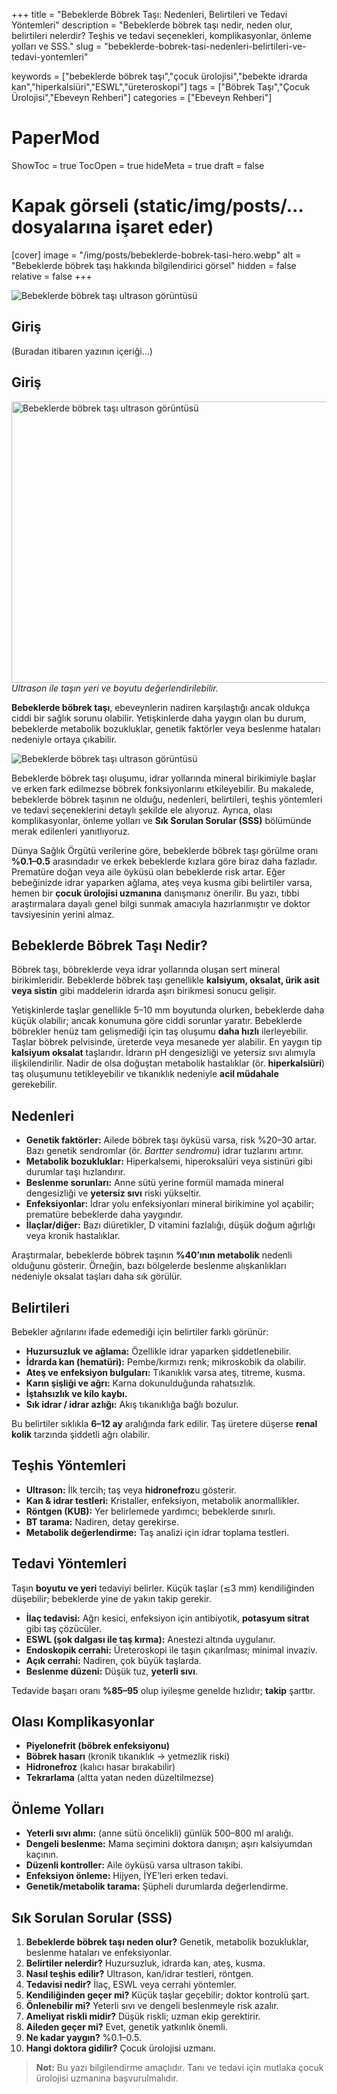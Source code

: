 +++
title = "Bebeklerde Böbrek Taşı: Nedenleri, Belirtileri ve Tedavi Yöntemleri"
description = "Bebeklerde böbrek taşı nedir, neden olur, belirtileri nelerdir? Teşhis ve tedavi seçenekleri, komplikasyonlar, önleme yolları ve SSS."
slug = "bebeklerde-bobrek-tasi-nedenleri-belirtileri-ve-tedavi-yontemleri"

keywords = ["bebeklerde böbrek taşı","çocuk ürolojisi","bebekte idrarda kan","hiperkalsiüri","ESWL","üreteroskopi"]
tags = ["Böbrek Taşı","Çocuk Ürolojisi","Ebeveyn Rehberi"]
categories = ["Ebeveyn Rehberi"]

# PaperMod
ShowToc = true
TocOpen = true
hideMeta = true
draft = false

# Kapak görseli (static/img/posts/… dosyalarına işaret eder)
[cover]
  image = "/img/posts/bebeklerde-bobrek-tasi-hero.webp"
  alt = "Bebeklerde böbrek taşı hakkında bilgilendirici görsel"
  hidden = false
  relative = false
+++


![Bebeklerde böbrek taşı ultrason görüntüsü](static/img/bebeklerde-bobrek-tasi-og.webp "Bebeklerde böbrek taşı ultrason görüntüsü")


## Giriş
(Buradan itibaren yazının içeriği…)


## Giriş

<img src="/img/posts/bebeklerde-bobrek-tasi-ultrason.webp" 
     alt="Bebeklerde böbrek taşı ultrason görüntüsü" 
     loading="lazy" width="800" height="450" />
<em>Ultrason ile taşın yeri ve boyutu değerlendirilebilir.</em>

**Bebeklerde böbrek taşı**, ebeveynlerin nadiren karşılaştığı ancak oldukça ciddi bir sağlık sorunu olabilir. Yetişkinlerde daha yaygın olan bu durum, bebeklerde metabolik bozukluklar, genetik faktörler veya beslenme hataları nedeniyle ortaya çıkabilir.

![Bebeklerde böbrek taşı ultrason görüntüsü](/img/posts/bebeklerde-bobrek-tasi-ultrason.webp "Bebeklerde böbrek taşı ultrason görüntüsü")


Bebeklerde böbrek taşı oluşumu, idrar yollarında mineral birikimiyle başlar ve erken fark edilmezse böbrek fonksiyonlarını etkileyebilir. Bu makalede, bebeklerde böbrek taşının ne olduğu, nedenleri, belirtileri, teşhis yöntemleri ve tedavi seçeneklerini detaylı şekilde ele alıyoruz. Ayrıca, olası komplikasyonlar, önleme yolları ve **Sık Sorulan Sorular (SSS)** bölümünde merak edilenleri yanıtlıyoruz.

Dünya Sağlık Örgütü verilerine göre, bebeklerde böbrek taşı görülme oranı **%0.1–0.5** arasındadır ve erkek bebeklerde kızlara göre biraz daha fazladır. Prematüre doğan veya aile öyküsü olan bebeklerde risk artar. Eğer bebeğinizde idrar yaparken ağlama, ateş veya kusma gibi belirtiler varsa, hemen bir **çocuk ürolojisi uzmanına** danışmanız önerilir. Bu yazı, tıbbi araştırmalara dayalı genel bilgi sunmak amacıyla hazırlanmıştır ve doktor tavsiyesinin yerini almaz.

## Bebeklerde Böbrek Taşı Nedir?

Böbrek taşı, böbreklerde veya idrar yollarında oluşan sert mineral birikimleridir. Bebeklerde böbrek taşı genellikle **kalsiyum, oksalat, ürik asit veya sistin** gibi maddelerin idrarda aşırı birikmesi sonucu gelişir.

Yetişkinlerde taşlar genellikle 5–10 mm boyutunda olurken, bebeklerde daha küçük olabilir; ancak konumuna göre ciddi sorunlar yaratır. Bebeklerde böbrekler henüz tam gelişmediği için taş oluşumu **daha hızlı** ilerleyebilir. Taşlar böbrek pelvisinde, üreterde veya mesanede yer alabilir. En yaygın tip **kalsiyum oksalat** taşlarıdır. İdrarın pH dengesizliği ve yetersiz sıvı alımıyla ilişkilendirilir. Nadir de olsa doğuştan metabolik hastalıklar (ör. **hiperkalsiüri**) taş oluşumunu tetikleyebilir ve tıkanıklık nedeniyle **acil müdahale** gerekebilir.

## Nedenleri

- **Genetik faktörler:** Ailede böbrek taşı öyküsü varsa, risk %20–30 artar. Bazı genetik sendromlar (ör. *Bartter sendromu*) idrar tuzlarını artırır.  
- **Metabolik bozukluklar:** Hiperkalsemi, hiperoksalüri veya sistinüri gibi durumlar taşı hızlandırır.  
- **Beslenme sorunları:** Anne sütü yerine formül mamada mineral dengesizliği ve **yetersiz sıvı** riski yükseltir.  
- **Enfeksiyonlar:** İdrar yolu enfeksiyonları mineral birikimine yol açabilir; prematüre bebeklerde daha yaygındır.  
- **İlaçlar/diğer:** Bazı diüretikler, D vitamini fazlalığı, düşük doğum ağırlığı veya kronik hastalıklar.

Araştırmalar, bebeklerde böbrek taşının **%40’ının metabolik** nedenli olduğunu gösterir. Örneğin, bazı bölgelerde beslenme alışkanlıkları nedeniyle oksalat taşları daha sık görülür.

## Belirtileri

Bebekler ağrılarını ifade edemediği için belirtiler farklı görünür:

- **Huzursuzluk ve ağlama:** Özellikle idrar yaparken şiddetlenebilir.  
- **İdrarda kan (hematüri):** Pembe/kırmızı renk; mikroskobik da olabilir.  
- **Ateş ve enfeksiyon bulguları:** Tıkanıklık varsa ateş, titreme, kusma.  
- **Karın şişliği ve ağrı:** Karna dokunulduğunda rahatsızlık.  
- **İştahsızlık ve kilo kaybı.**  
- **Sık idrar / idrar azlığı:** Akış tıkanıklığa bağlı bozulur.

Bu belirtiler sıklıkla **6–12 ay** aralığında fark edilir. Taş üretere düşerse **renal kolik** tarzında şiddetli ağrı olabilir.

## Teşhis Yöntemleri

- **Ultrason:** İlk tercih; taş veya **hidronefroz**u gösterir.  
- **Kan & idrar testleri:** Kristaller, enfeksiyon, metabolik anormallikler.  
- **Röntgen (KUB):** Yer belirlemede yardımcı; bebeklerde sınırlı.  
- **BT tarama:** Nadiren, detay gerekirse.  
- **Metabolik değerlendirme:** Taş analizi için idrar toplama testleri.

## Tedavi Yöntemleri

Taşın **boyutu ve yeri** tedaviyi belirler. Küçük taşlar (≲3 mm) kendiliğinden düşebilir; bebeklerde yine de yakın takip gerekir.

- **İlaç tedavisi:** Ağrı kesici, enfeksiyon için antibiyotik, **potasyum sitrat** gibi taş çözücüler.  
- **ESWL (şok dalgası ile taş kırma):** Anestezi altında uygulanır.  
- **Endoskopik cerrahi:** Üreteroskopi ile taşın çıkarılması; minimal invaziv.  
- **Açık cerrahi:** Nadiren, çok büyük taşlarda.  
- **Beslenme düzeni:** Düşük tuz, **yeterli sıvı**.

Tedavide başarı oranı **%85–95** olup iyileşme genelde hızlıdır; **takip** şarttır.

## Olası Komplikasyonlar

- **Piyelonefrit (böbrek enfeksiyonu)**  
- **Böbrek hasarı** (kronik tıkanıklık → yetmezlik riski)  
- **Hidronefroz** (kalıcı hasar bırakabilir)  
- **Tekrarlama** (altta yatan neden düzeltilmezse)

## Önleme Yolları

- **Yeterli sıvı alımı:** (anne sütü öncelikli) günlük 500–800 ml aralığı.  
- **Dengeli beslenme:** Mama seçimini doktora danışın; aşırı kalsiyumdan kaçının.  
- **Düzenli kontroller:** Aile öyküsü varsa ultrason takibi.  
- **Enfeksiyon önleme:** Hijyen, İYE’leri erken tedavi.  
- **Genetik/metabolik tarama:** Şüpheli durumlarda değerlendirme.

## Sık Sorulan Sorular (SSS)

1. **Bebeklerde böbrek taşı neden olur?** Genetik, metabolik bozukluklar, beslenme hataları ve enfeksiyonlar.  
2. **Belirtiler nelerdir?** Huzursuzluk, idrarda kan, ateş, kusma.  
3. **Nasıl teşhis edilir?** Ultrason, kan/idrar testleri, röntgen.  
4. **Tedavisi nedir?** İlaç, ESWL veya cerrahi yöntemler.  
5. **Kendiliğinden geçer mi?** Küçük taşlar geçebilir; doktor kontrolü şart.  
6. **Önlenebilir mi?** Yeterli sıvı ve dengeli beslenmeyle risk azalır.  
7. **Ameliyat riskli midir?** Düşük riskli; uzman ekip gerektirir.  
8. **Aileden geçer mi?** Evet, genetik yatkınlık önemli.  
9. **Ne kadar yaygın?** %0.1–0.5.  
10. **Hangi doktora gidilir?** Çocuk ürolojisi uzmanı.

> **Not:** Bu yazı bilgilendirme amaçlıdır. Tanı ve tedavi için mutlaka çocuk ürolojisi uzmanına başvurulmalıdır.
